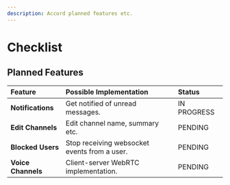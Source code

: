 ```yaml
---
description: Accord planned features etc.
---
```


# Checklist

## Planned Features

| Feature | Possible Implementation | Status |
| :--- | :--- | :--- |
| **Notifications** | Get notified of unread messages. | IN PROGRESS |
| **Edit Channels** | Edit channel name, summary etc. | PENDING |
| **Blocked Users** | Stop receiving websocket events from a user. | PENDING |
| **Voice Channels** | Client-server WebRTC implementation. | PENDING |



